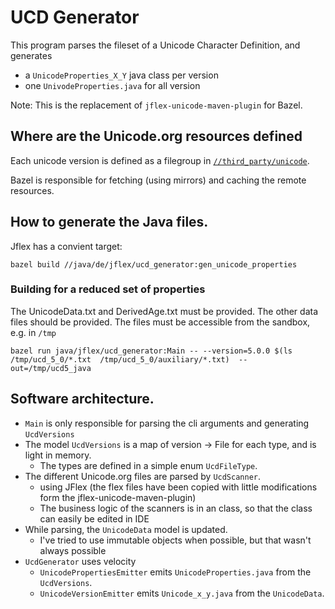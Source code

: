 # UCD Generator

This program parses the fileset of a Unicode Character Definition,
and generates 
* a `UnicodeProperties_X_Y` java class per version
* one `UnivodeProperties.java` for all version

Note: This is the replacement of `jflex-unicode-maven-plugin` for Bazel.

## Where are the Unicode.org resources defined

Each unicode version is defined as a filegroup in
[`//third_party/unicode`](../../../third_party/unicode).

Bazel is responsible for fetching (using mirrors) and caching the remote resources.

## How to generate the Java files.

Jflex has a convient target:

    bazel build //java/de/jflex/ucd_generator:gen_unicode_properties

### Building for a reduced set of properties

The UnicodeData.txt and DerivedAge.txt must be provided.
The other data files should be provided.
The files must be accessible from the sandbox, e.g. in `/tmp`

    bazel run java/jflex/ucd_generator:Main -- --version=5.0.0 $(ls /tmp/ucd_5_0/*.txt  /tmp/ucd_5_0/auxiliary/*.txt)  --out=/tmp/ucd5_java
    
## Software architecture.

* `Main` is only responsible for parsing the cli arguments
  and generating `UcdVersions`
* The model `UcdVersions` is a map of version → File for each type, and is light in memory.
  * The types are defined in a simple enum `UcdFileType`.
* The different Unicode.org files are parsed by `UcdScanner`.
  * using JFlex (the flex files have been copied with little modifications form the jflex-unicode-maven-plugin)
  * The business logic of the scanners is in an class, so that the class can easily be edited in IDE
* While parsing, the `UnicodeData` model is updated.
  * I've tried to use immutable objects when possible, but that wasn't always possible
* `UcdGenerator` uses velocity
  * `UnicodePropertiesEmitter` emits `UnicodeProperties.java` from the `UcdVersions`.
  * `UnicodeVersionEmitter` emits `Unicode_x_y.java` from the `UnicodeData`.

